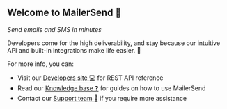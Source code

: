 ## Welcome to MailerSend 👋

_Send emails and SMS in minutes_

Developers come for the high deliverability, and stay because our intuitive API and built-in integrations make life easier. 🤝

For more info, you can:

- Visit our [Developers site 💻](https://developers.mailersend.com/) for REST API reference
- Read our [Knowledge base ❓](https://www.mailersend.com/help) for guides on how to use MailerSend
- Contact our [Support team 📨](https://www.mailersend.com/contact-us) if you require more assistance
